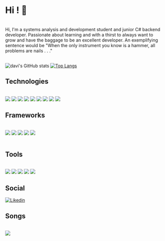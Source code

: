 # Hi !  🤙

 <div style = "display : inline_block"><br/>
 </div>
 Hi, I'm a systems analysis and development student and junior C# backend developer. Passionate about learning and with a thirst to always want to grow and have the baggage to be an excellent developer. An exemplifying sentence would be "When the only instrument you know is a hammer, all problems are nails . . ."

 <div style = "display : inline_block"><br/>
 </div>

![davi's GitHub stats](https://github-readme-stats.vercel.app/api?username=daviifreitas&show_icons=true&theme=radical)
[![Top Langs](https://github-readme-stats.vercel.app/api/top-langs/?username=daviifreitas&layout=compact&theme=radical)](https://github.com/daviifreitas/github-readme-stats)

## Technologies 


<div style = "display : inline_block"><br/>
    <img align= "center alt="html5  src="https://img.shields.io/badge/C%23-239120?style=for-the-badge&logo=c-sharp&logoColor=white">
    <img align= "center alt="html5  src="https://img.shields.io/badge/MySQL-00000F?style=for-the-badge&logo=mysql&logoColor=white"/>
    <img align= "center alt="html5  src="https://img.shields.io/badge/PostgreSQL-316192?style=for-the-badge&logo=postgresql&logoColor=white">
    <img align= "center alt=" html5 src="https://img.shields.io/badge/Markdown-000000?style=for-the-badge&logo=markdown&logoColor=white">
    <img align = "center alit = "html5 src = "https://img.shields.io/badge/GIT-E44C30?style=for-the-badge&logo=git&logoColor=white"/>
    <img align = "center alit = "html5 src = "https://img.shields.io/badge/VIM-%2311AB00.svg?style=for-the-badge&logo=vim&logoColor=white"/>
    <img align = "center alit = "html5 src = "https://img.shields.io/badge/azure-%230072C6.svg?style=for-the-badge&logo=microsoftazure&logoColor=white"/>
    <img align = "center alit = "html5 src = "https://img.shields.io/badge/JavaScript-F7DF1E?style=for-the-badge&logo=javascript&logoColor=black"/>
     <img align= "center alt="html5  src="https://img.shields.io/badge/HTML5-E34F26?style=for-the-badge&logo=html5&logoColor=white">

 </div>
 

 ## Frameworks 
 <div style = "display : inline_block"><br/>
    <img align = "center alit = "html5 src = "https://img.shields.io/badge/.NET-5C2D91?style=for-the-badge&logo=.net&logoColor=white"/>
    <img align = "center alit = "html5 src = "https://img.shields.io/badge/bootstrap-%23563D7C.svg?style=for-the-badge&logo=bootstrap&logoColor=whitehttps://img.shields.io/badge/.NET-5C2D91?style=for-the-badge&logo=.net&logoColor=white"/>
    <img align = "center alit = "html5 src = "https://img.shields.io/badge/chart.js-F5788D.svg?style=for-the-badge&logo=chart.js&logoColor=white"/>
    <img align = "center alit = "html5 src = "https://img.shields.io/badge/jquery-%230769AD.svg?style=for-the-badge&logo=jquery&logoColor=white"/>
    <img align= "center alt="html5 src="https://img.shields.io/badge/Font_Awesome-339AF0?style=for-the-badge&logo=fontawesome&logoColor=white">

 </div>

 <br/>

## Tools 
<br/>
 <div style="display : inline_block">
    <img align = "center alit = "html5 src = "https://img.shields.io/badge/Visual%20Studio-5C2D91.svg?style=for-the-badge&logo=visual-studio&logoColor=white"/>
    <img align = "center alit = "html5 src = "https://img.shields.io/badge/Visual%20Studio%20Code-0078d7.svg?style=for-the-badge&logo=visual-studio-code&logoColor=white"/>
    <img align = "center alit = "html5 src = "https://img.shields.io/badge/Rider-000000.svg?style=for-the-badge&logo=Rider&logoColor=white&color=black&labelColor=crimson"/>
 <img align= "center alt="html5 src="https://img.shields.io/badge/Trello-%23026AA7.svg?style=for-the-badge&logo=Trello&logoColor=white">
    <img align= "center alt="html5 src="https://img.shields.io/badge/jira-%230A0FFF.svg?style=for-the-badge&logo=jira&logoColor=white">



 </div>
 
 ## Social 
 
 [![Likedin](https://img.shields.io/badge/LinkedIn-0077B5?style=for-the-badge&logo=linkedin&logoColor=white)](https://www.linkedin.com/in/davi-freitas-942417215/)
    
 </div>

 ## Songs
 <div style = "display : inline_block"><br/>
    <a href="https://open.spotify.com/playlist/0vvXsWCC9xrXsKd4FyS8kM?si=8bcd653a628742a1">
    <img align= "center alt="html5  src="https://img.shields.io/badge/Spotify-1ED760?&style=for-the-badge&logo=spotify&logoColor=white">
    </a>
 </div>
